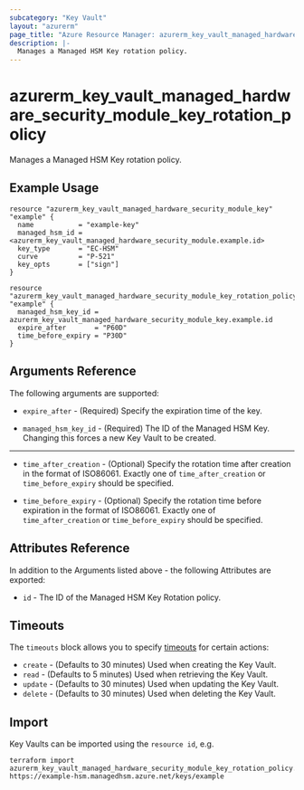 ```yaml
---
subcategory: "Key Vault"
layout: "azurerm"
page_title: "Azure Resource Manager: azurerm_key_vault_managed_hardware_security_module_key_rotation_policy"
description: |-
  Manages a Managed HSM Key rotation policy.
---
```


# azurerm_key_vault_managed_hardware_security_module_key_rotation_policy

Manages a Managed HSM Key rotation policy.

## Example Usage

```hcl
resource "azurerm_key_vault_managed_hardware_security_module_key" "example" {
  name           = "example-key"
  managed_hsm_id = <azurerm_key_vault_managed_hardware_security_module.example.id>
  key_type       = "EC-HSM"
  curve          = "P-521"
  key_opts       = ["sign"]
}

resource "azurerm_key_vault_managed_hardware_security_module_key_rotation_policy" "example" {
  managed_hsm_key_id = azurerm_key_vault_managed_hardware_security_module_key.example.id
  expire_after       = "P60D"
  time_before_expiry = "P30D"
}
```

## Arguments Reference

The following arguments are supported:

* `expire_after` - (Required) Specify the expiration time of the key.

* `managed_hsm_key_id` - (Required) The ID of the Managed HSM Key. Changing this forces a new Key Vault to be created.

---

* `time_after_creation` - (Optional) Specify the rotation time after creation in the format of ISO86061. Exactly one of `time_after_creation` or `time_before_expiry` should be specified.

* `time_before_expiry` - (Optional) Specify the rotation time before expiration in the format of ISO86061. Exactly one of `time_after_creation` or `time_before_expiry` should be specified.

## Attributes Reference

In addition to the Arguments listed above - the following Attributes are exported:

* `id` - The ID of the Managed HSM Key Rotation policy.

## Timeouts

The `timeouts` block allows you to specify [timeouts](https://www.terraform.io/language/resources/syntax#operation-timeouts) for certain actions:

* `create` - (Defaults to 30 minutes) Used when creating the Key Vault.
* `read` - (Defaults to 5 minutes) Used when retrieving the Key Vault.
* `update` - (Defaults to 30 minutes) Used when updating the Key Vault.
* `delete` - (Defaults to 30 minutes) Used when deleting the Key Vault.

## Import

Key Vaults can be imported using the `resource id`, e.g.

```shell
terraform import azurerm_key_vault_managed_hardware_security_module_key_rotation_policy.example https://example-hsm.managedhsm.azure.net/keys/example
```
